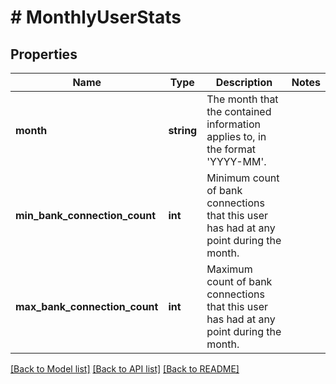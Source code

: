 # # MonthlyUserStats

## Properties

Name | Type | Description | Notes
------------ | ------------- | ------------- | -------------
**month** | **string** | The month that the contained information applies to, in the format &#39;YYYY-MM&#39;. |
**min_bank_connection_count** | **int** | Minimum count of bank connections that this user has had at any point during the month. |
**max_bank_connection_count** | **int** | Maximum count of bank connections that this user has had at any point during the month. |

[[Back to Model list]](../../README.md#models) [[Back to API list]](../../README.md#endpoints) [[Back to README]](../../README.md)
